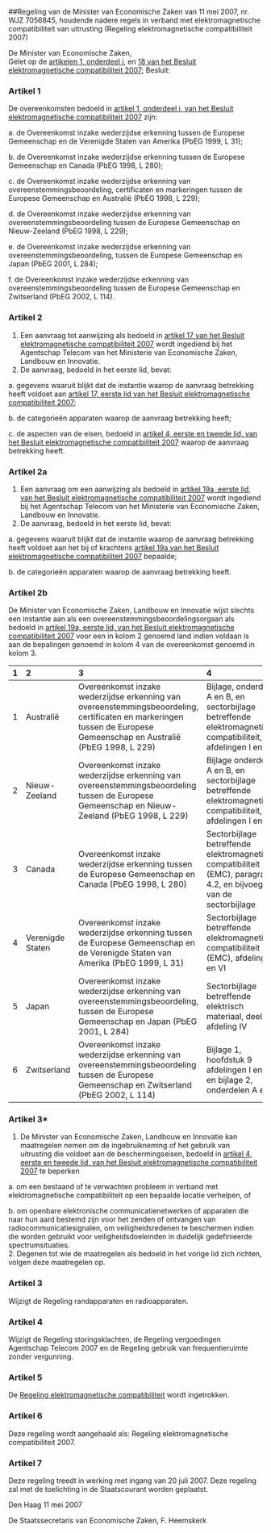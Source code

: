 <meta http-equiv='Content-Type' content='text/html; charset=utf-8' />

##Regeling van de Minister van Economische Zaken van 11 mei 2007, nr. WJZ 7056845, houdende nadere regels in verband met elektromagnetische compatibiliteit van uitrusting (Regeling elektromagnetische compatibiliteit 2007)

De Minister van Economische Zaken,  
Gelet op de [artikelen 1, onderdeel i](../../../../../../AMvB/besluit/elektromagnetische/compatibiliteit/2007/BWBR0021041/README.md), en [18 van het Besluit elektromagnetische compatibiliteit 2007](../../../../../../AMvB/besluit/elektromagnetische/compatibiliteit/2007/BWBR0021041/README.md);
Besluit:    

### Artikel  1  

De overeenkomsten bedoeld in [artikel 1, onderdeel i, van het Besluit elektromagnetische compatibiliteit 2007](../../../../../../AMvB/besluit/elektromagnetische/compatibiliteit/2007/BWBR0021041/README.md) zijn: 

a. de Overeenkomst inzake wederzijdse erkenning tussen de Europese Gemeenschap en de Verenigde Staten van Amerika (PbEG 1999, L 31);  

b. de Overeenkomst inzake wederzijdse erkenning tussen de Europese Gemeenschap en Canada (PbEG 1998, L 280);  

c. de Overeenkomst inzake wederzijdse erkenning van overeenstemmingsbeoordeling, certificaten en markeringen tussen de Europese Gemeenschap en Australië (PbEG 1998, L 229);  

d. de Overeenkomst inzake wederzijdse erkenning van overeenstemmingsbeoordeling tussen de Europese Gemeenschap en Nieuw-Zeeland (PbEG 1998, L 229);  

e. de Overeenkomst inzake wederzijdse erkenning van overeenstemmingsbeoordeling, tussen de Europese Gemeenschap en Japan (PbEG 2001, L 284);  

f. de Overeenkomst inzake wederzijdse erkenning van overeenstemmingsbeoordeling tussen de Europese Gemeenschap en Zwitserland (PbEG 2002, L 114).   

### Artikel  2  

1.  Een aanvraag tot aanwijzing als bedoeld in [artikel 17 van het Besluit elektromagnetische compatibiliteit 2007](../../../../../../AMvB/besluit/elektromagnetische/compatibiliteit/2007/BWBR0021041/README.md) wordt ingediend bij het Agentschap Telecom van het Ministerie van Economische Zaken, Landbouw en Innovatie.   
2.  De aanvraag, bedoeld in het eerste lid, bevat: 

a. gegevens waaruit blijkt dat de instantie waarop de aanvraag betrekking heeft voldoet aan [artikel 17, eerste lid van het Besluit elektromagnetische compatibiliteit 2007](../../../../../../AMvB/besluit/elektromagnetische/compatibiliteit/2007/BWBR0021041/README.md);  

b. de categorieën apparaten waarop de aanvraag betrekking heeft;  

c. de aspecten van de eisen, bedoeld in [artikel 4, eerste en tweede lid, van het Besluit elektromagnetische compatibiliteit 2007](../../../../../../AMvB/besluit/elektromagnetische/compatibiliteit/2007/BWBR0021041/README.md) waarop de aanvraag betrekking heeft.    

### Artikel  2a  

1.  Een aanvraag om een aanwijzing als bedoeld in [artikel 19a, eerste lid, van het Besluit elektromagnetische compatibiliteit 2007](../../../../../../AMvB/besluit/elektromagnetische/compatibiliteit/2007/BWBR0021041/README.md) wordt ingediend bij het Agentschap Telecom van het Ministerie van Economische Zaken, Landbouw en Innovatie.   
2.  De aanvraag, bedoeld in het eerste lid, bevat: 

a. gegevens waaruit blijkt dat de instantie waarop de aanvraag betrekking heeft voldoet aan het bij of krachtens [artikel 19a van het Besluit elektromagnetische compatibiliteit 2007](../../../../../../AMvB/besluit/elektromagnetische/compatibiliteit/2007/BWBR0021041/README.md) bepaalde;  

b. de categorieën apparaten waarop de aanvraag betrekking heeft.    

### Artikel  2b  

De Minister van Economische Zaken, Landbouw en Innovatie wijst slechts een instantie aan als een overeenstemmingsbeoordelingsorgaan als bedoeld in [artikel 19a, eerste lid, van het Besluit elektromagnetische compatibiliteit 2007](../../../../../../AMvB/besluit/elektromagnetische/compatibiliteit/2007/BWBR0021041/README.md) voor een in kolom 2 genoemd land indien voldaan is aan de bepalingen genoemd in kolom 4 van de overeenkomst genoemd in kolom 3.   

| 1  | 2  | 3  | 4  | Nr.  | Land  | Overeenkomst  | Aanwijzingsprocedure  |
|:---|:---|:---|:---|:---|:---|:---|:---|
| 1  | Australië  | Overeenkomst inzake wederzijdse erkenning van overeenstemmingsbeoordeling, certificaten en markeringen tussen de Europese Gemeenschap en Australië (PbEG 1998, L 229)  | Bijlage, onderdelen A en B, en sectorbijlage betreffende elektromagnetische compatibiliteit, afdelingen I en IV  |
| 2  | Nieuw-Zeeland  | Overeenkomst inzake wederzijdse erkenning van overeenstemmingsbeoordeling tussen de Europese Gemeenschap en Nieuw-Zeeland (PbEG 1998, L 229)  | Bijlage onderdelen A en B, en sectorbijlage betreffende elektromagnetische compatibiliteit, afdelingen I en IV  |
| 3  | Canada  | Overeenkomst inzake wederzijdse erkenning tussen de Europese Gemeenschap en Canada (PbEG 1998, L 280)  | Sectorbijlage betreffende elektromagnetische compatibiliteit (EMC), paragraaf 4.2, en bijvoegsel 1 van de sectorbijlage  |
| 4  | Verenigde Staten  | Overeenkomst inzake wederzijdse erkenning tussen de Europese Gemeenschap en de Verenigde Staten van Amerika (PbEG 1999, L 31)  | Sectorbijlage betreffende elektromagnetische compatibiliteit (EMC), afdelingen I en VI  |
| 5  | Japan  | Overeenkomst inzake wederzijdse erkenning van overeenstemmingsbeoordeling, tussen de Europese Gemeenschap en Japan (PbEG 2001, L 284)  | Sectorbijlage betreffende elektrisch materiaal, deel b, afdeling IV  |
| 6  | Zwitserland  | Overeenkomst inzake wederzijdse erkenning van overeenstemmingsbeoordeling tussen de Europese Gemeenschap en Zwitserland (PbEG 2002, L 114)  | Bijlage 1, hoofdstuk 9 afdelingen I en IV, en bijlage 2, onderdelen A en B  |

### Artikel  3*  

1.  De Minister van Economische Zaken, Landbouw en Innovatie kan maatregelen nemen om de ingebruikneming of het gebruik van uitrusting die voldoet aan de beschermingseisen, bedoeld in [artikel 4, eerste en tweede lid, van het Besluit elektromagnetische compatibiliteit 2007](../../../../../../AMvB/besluit/elektromagnetische/compatibiliteit/2007/BWBR0021041/README.md) te beperken 

a. om een bestaand of te verwachten probleem in verband met elektromagnetische compatibiliteit op een bepaalde locatie verhelpen, of  

b. om openbare elektronische communicatienetwerken of apparaten die naar hun aard bestemd zijn voor het zenden of ontvangen van radiocommunicatiesignalen, om veiligheidsredenen te beschermen indien die worden gebruikt voor veiligheidsdoeleinden in duidelijk gedefinieerde spectrumsituaties.     
2.  Degenen tot wie de maatregelen als bedoeld in het vorige lid zich richten, volgen deze maatregelen op.  

### Artikel  3  

Wijzigt de Regeling randapparaten en radioapparaten. 

### Artikel  4  

Wijzigt de Regeling storingsklachten, de Regeling vergoedingen Agentschap Telecom 2007 en de Regeling gebruik van frequentieruimte zonder vergunning.

### Artikel  5  

De [Regeling elektromagnetische compatibiliteit](../../../../../../ministeriele-regeling/regeling/elektromagnetische/compatibiliteit/BWBR0012998/README.md) wordt ingetrokken. 

### Artikel  6  

Deze regeling wordt aangehaald als: Regeling elektromagnetische compatibiliteit 2007. 

### Artikel  7  

Deze regeling treedt in werking met ingang van 20 juli 2007. 
Deze regeling zal met de toelichting in de Staatscourant worden geplaatst.   

Den Haag 
11 mei 2007   

De 
Staatssecretaris van Economische Zaken, 
F. Heemskerk     
